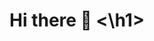 <h1> Hi there 👋 <\h1>
<!--
**SC4RECROWx/SC4RECROWx** is a ✨ _special_ ✨ repository because its `README.md` (this file) appears on your GitHub profile.

Here are some ideas to get you started:
-->
- 🔭 I’m currently working on PT Bosowa Berlian Motor
- 🌱 I’m currently learning Programming and Networking
- 👯 I’m looking to collaborate on Code
- 🤔 I’m looking for help with 
- 💬 Ask me about Programming Networking or CyberSecurity
- 📫 How to reach me: https://www.linkedin.com/in/nur-akbar-295b02237
- 😄 Pronouns: him/he
- ⚡ Fun fact: I'm studying at UNITAMA
